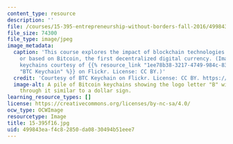 ```yaml
---
content_type: resource
description: ''
file: /courses/15-395-entrepreneurship-without-borders-fall-2016/499843eaf4c82850da0830494b51eee7_15-395f16.jpg
file_size: 74300
file_type: image/jpeg
image_metadata:
  caption: 'This course explores the impact of blockchain technologies inspired by
    or based on Bitcoin, the first decentralized digital currency. (Image of Bitcoin
    keychains courtesy of {{% resource_link "1ee78b38-3217-4749-984c-8308f03160d8"
    "BTC Keychain" %}} on Flickr. License: CC BY.)'
  credit: 'Courtesy of BTC Keychain on Flickr. License: CC BY. https://www.flickr.com/photos/btckeychain/9608461972/'
  image-alt: A pile of Bitcoin keychains showing the logo letter "B" with two lines
    through it similar to a dollar sign.
learning_resource_types: []
license: https://creativecommons.org/licenses/by-nc-sa/4.0/
ocw_type: OCWImage
resourcetype: Image
title: 15-395f16.jpg
uid: 499843ea-f4c8-2850-da08-30494b51eee7
---
```

